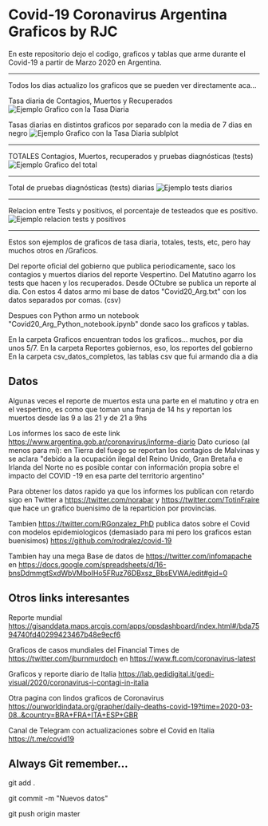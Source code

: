 # Covid-19 Coronavirus Argentina Graficos by RJC

En este repositorio dejo el codigo, graficos y tablas que arme durante el Covid-19 a partir de Marzo 2020 en Argentina.

-----------
Todos los dias actualizo los graficos que se pueden ver directamente aca...

Tasa diaria de Contagios, Muertos y Recuperados
![Ejemplo Grafico con la Tasa Diaria](/Graficos/Noviembre/TasaDiariaLine_01Nov.png)

Tasas diarias en distintos graficos por separado con la media de 7 dias en negro
![Ejemplo Grafico con la Tasa Diaria sublplot](/Graficos/Noviembre/TasaDiaria_MA_01Nov.png)

-----------
TOTALES Contagios, Muertos, recuperados y pruebas diagnósticas (tests)
![Ejemplo Grafico del total](/Graficos/Noviembre/Contagios_tot_01Nov.png)

-----------
Total de pruebas diagnósticas (tests) diarias
![Ejemplo tests diarios](/Graficos/Noviembre/TestDiarioBar_01Nov.png)

-----------
Relacion entre Tests y positivos, el porcentaje de testeados que es positivo.
![Ejemplo relacion tests y positivos](/Graficos/Noviembre/Tasa_Cont_Test01Nov.png)

-----------
Estos son ejemplos de graficos de tasa diaria, totales, tests, etc, pero hay muchos otros en /Graficos.

Del reporte oficial del gobierno que publica periodicamente, saco los contagios y muertos diarios del reporte Vespertino. Del Matutino agarro los tests que hacen y los recuperados. Desde OCtubre se publica un reporte al dia.
Con estos 4 datos armo mi base de datos "Covid20_Arg.txt" con los datos separados por comas. (csv)

Despues con Python armo un notebook "Covid20_Arg_Python_notebook.ipynb" donde saco los graficos y tablas.

En la carpeta Graficos encuentran todos los graficos... muchos, por dia unos 5/7.
En la carpeta Reportes gobiernos, eso, los reportes del gobierno
En la carpeta csv_datos_completos, las tablas csv que fui armando dia a dia

## Datos
Algunas veces el reporte de muertos esta una parte en el matutino y otra en el vespertino, es como que toman una franja de 14 hs y reportan los muertos desde las 9 a las 21 y de 21 a 9hs

Los informes los saco de este link https://www.argentina.gob.ar/coronavirus/informe-diario
Dato curioso (al menos para mi): en Tierra del fuego se reportan los contagios de Malvinas y se aclara "debido a la ocupación ilegal del Reino Unido, Gran Bretaña e Irlanda del Norte no es posible contar con información propia sobre el impacto del COVID -19 en esa parte del territorio argentino"

Para obtener los datos rapido ya que los informes los publican con retardo sigo en Twitter a https://twitter.com/norabar y https://twitter.com/TotinFraire que hace un grafico buenisimo de la reparticion por provincias.

Tambien https://twitter.com/RGonzalez_PhD publica datos sobre el Covid con modelos epidemiologicos (demasiado para mi pero los graficos estan buenisimos) https://github.com/rodralez/covid-19

Tambien hay una mega Base de datos de https://twitter.com/infomapache en https://docs.google.com/spreadsheets/d/16-bnsDdmmgtSxdWbVMboIHo5FRuz76DBxsz_BbsEVWA/edit#gid=0

## Otros links interesantes

Reporte mundial https://gisanddata.maps.arcgis.com/apps/opsdashboard/index.html#/bda7594740fd40299423467b48e9ecf6

Graficos de casos mundiales del Financial Times de https://twitter.com/jburnmurdoch en https://www.ft.com/coronavirus-latest

Graficos y reporte diario de Italia https://lab.gedidigital.it/gedi-visual/2020/coronavirus-i-contagi-in-italia

Otra pagina con lindos graficos de Coronavirus https://ourworldindata.org/grapher/daily-deaths-covid-19?time=2020-03-08..&country=BRA+FRA+ITA+ESP+GBR

Canal de Telegram con actualizaciones sobre el Covid en Italia https://t.me/covid19

## Always Git remember...
git add .

git commit -m "Nuevos datos" 

git push origin master


